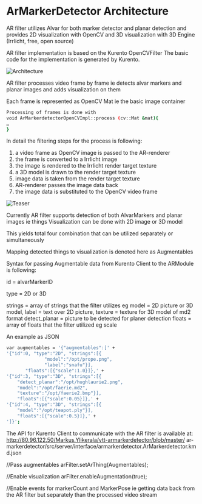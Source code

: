 ArMarkerDetector Architecture
=========================
AR filter utilizes Alvar for both marker detector and planar detection 
and provides 2D visualization with OpenCV and 3D visualization
with 3D Engine (Irrlicht, free, open source)

AR filter implementation is based on the Kurento OpenCVFilter
The basic code for the implementation is generated by Kurento.

![Architecture](https://raw.githubusercontent.com/nubomedia-vtt/armodule/master/images/armodule_relations.png)

AR filter processes video frame by frame 
    ie detects alvar markers and planar images and adds 
    visualization on them

Each frame is represented as OpenCV Mat 
        ie the basic image container

```bash
Processing of frames is done with
void ArMarkerdetectorOpenCVImpl::process (cv::Mat &mat){
…
}
```

In detail the filtering steps for the process is following:
1.	a video frame as OpenCV image is passed to the AR-renderer
2.	the frame is converted to a Irrlicht image
3.	the image is rendered to the Irrlicht render target texture
4.	a 3D model is drawn to the render target texture
5.	image data is taken from the render target texture
6.	AR-renderer passes the image data back
7.	the image data is substituted to the OpenCV video frame


![Teaser](https://raw.githubusercontent.com/nubomedia-vtt/armodule/master/images/teaser.png)

Currently AR filter supports detection of 
both AlvarMarkers and planar images ie things
Visualization can be done with 2D image or 3D model

This yields total four combination that can be utilized separately or simultaneously

Mapping detected things to visualization is denoted here as Augmentables

Syntax for passing Augmentable data from Kurento Client to the ARModule is following:

id = alvarMarkerID

type = 2D or 3D

strings = array of strings that the filter utilizes eg 
	model = 2D picture or 3D model, 
	label = text over 2D picture, 
	texture = texture for 3D model of md2 format
           detect_planar = picture to be detected 
	                          for planer detection
floats = array of floats that the filter utilized eg
	  scale

An example as JSON
```bash
var augmentables = '{"augmentables":[' +
'{"id":0, "type":"2D", "strings":[{
              "model":"/opt/prope.png",
              "label":"snafu"}], 
	   "floats":[{"scale":1.0}]},' +
'{"id":3, "type":"3D", "strings":[{
	"detect_planar":"/opt/hughlaurie2.png",
 	"model":"/opt/faerie.md2", 
	"texture":"/opt/faerie2.bmp"}], 
	"floats":[{"scale":0.05}]},' +
'{"id":4, "type":"3D", "strings":[{
	"model":"/opt/teapot.ply"}], 
	"floats":[{"scale":0.5}]},' +
']}';
```

The API for Kurento Client to communicate with the 
AR filter is available at:
http://80.96.122.50/Markus.Ylikerala/vtt-armarkerdetector/blob/master/
ar-markerdetector/src/server/interface/armarkerdetector.ArMarkerdetector.kmd.json

//Pass augmentables 
arFilter.setArThing(Augmentables);

//Enable visualization
arFilter.enableAugmentation(true);

//Enable events for markerCount and MarkerPose 
  ie getting data back from the AR filter but separately than 
  the processed video stream
